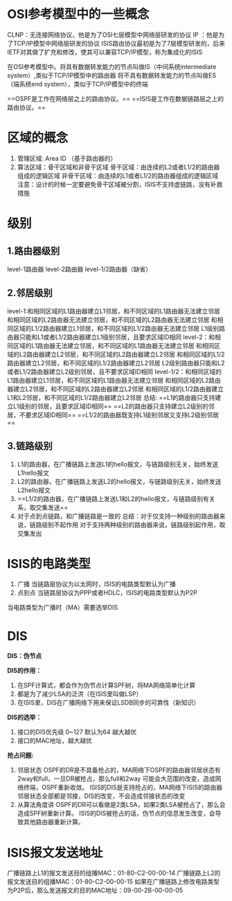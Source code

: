 # OSI参考模型中的一些概念

CLNP：无连接网络协议，他是为了OSI七层模型中网络层研发的协议
IP  ：他是为了TCP/IP模型中网络层研发的协议
ISIS路由协议最初是为了7层模型研发的，后来IETF对其做了扩充和修改，使其可以兼容TCP/IP模型，称为集成化的ISIS

在OSI参考模型中。将具有数据转发能力的节点叫做IS（中间系统intermediate system）,类似于TCP/IP模型中的路由器
			                 将不具有数据转发能力的节点叫做ES（端系统end system），类似于TCP/IP模型中的终端

==OSPF是工作在网络层之上的路由协议。==
==ISIS是工作在数据链路层之上的路由协议。==

# 区域的概念

1. 管理区域: Area ID （基于路由器的）
2. 算法区域：骨干区域和非骨干区域
                 骨干区域：由连续的L2或者L1/2的路由器组成的逻辑区域
                 非骨干区域：由连续的L1或者L1/2的路由器组成的逻辑区域
    注意：设计的时候一定要避免骨干区域被分割，ISIS不支持虚链路，没有补救措施


# 级别

## 1.路由器级别

level-1路由器
level-2路由器
level-1/2路由器（缺省）

## 2.邻居级别

level-1:和相同区域的L1路由器建立L1邻居，和不同区域的L1路由器无法建立邻居
           和相同区域的L2路由器无法建立邻居，和不同区域的L2路由器无法建立邻居
           和相同区域的L1/2路由器建立L1邻居，和不同区域的L1/2路由器无法建立邻居
           L1级别路由器只能和L1或者L1/2路由器建立L1级别邻居，且要求区域ID相同
level-2：和相同区域的L1路由器无法建立邻居，和不同区域的L1路由器无法建立邻居
            和相同区域的L2路由器建立L2邻居，和不同区域的L2路由器建立L2邻居
            和相同区域的L1/2路由器建立L2邻居，和不同区域的L1/2路由器建立L2邻居
           L2级别路由器只能和L2或者L1/2路由器建立L2级别邻居，且不要求区域ID相同
level-1/2：和相同区域的L1路由器建立L1邻居，和不同区域的L1路由器无法建立邻居
              和相同区域的L2路由器建立L2邻居，和不同区域的L2路由器建立L2邻居
              和相同区域的L1/2路由器建立L1和L2邻居，和不同区域的L1/2路由器建立L2邻居
总结:
==L1的路由器只支持建立L1级别的邻居，且要求区域ID相同==
==L2的路由器只支持建立L2级别的邻居，不要求区域ID相同==
==L1/2的路由器既支持L1级别邻居又支持L2级别邻居==

## 3.链路级别

1. L1的路由器，在广播链路上发送L1的hello报文，与链路级别无关，始终发送L1hello报文
2. L2的路由器，在广播链路上发送L2的hello报文，与链路级别无关，始终发送L2hello报文
3. ==L1/2的路由器，在广播链路上发送L1和L2的hello报文，与链路级别有关系，取交集发送==
4. 对于点到点链路，和广播链路是一致的
   总结：对于仅支持一种级别的路由器来说，链路级别不起作用
         对于支持两种级别的路由器来说，链路级别起作用，取交集发出

# ISIS的电路类型

1. 广播
	当链路层协议为以太网时，ISIS的电路类型默认为广播
2. 点到点
	当链路层协议为PPP或者HDLC，ISIS的电路类型默认为P2P

当电路类型为广播时（MA）需要选举DIS

# DIS

**DIS：伪节点**

**DIS的作用：**
1. 在SPF计算式，都会作为伪节点计算SPF树，将MA网络简单化计算
2. 都是为了减少LSA的泛洪（在ISIS里叫做LSP）
3. 在ISIS里，DIS在广播网络下用来保证LSDB同步的可靠性（新知识）

**DIS的选举：**
1. 接口的DIS优先级 0~127 默认为64 越大越优
2. 接口的MAC地址，越大越优

**抢占问题:**
1. 邻居状态
   OSPF的DR是不具备抢占的，MA网络下OSPF的路由器邻居状态有2way和full，一旦DR被抢占，那么full和2way
可能会大范围的改变，造成网络终端，OSPF重新收敛。
   ISIS的DIS是支持抢占的，MA网络下ISIS的路由器邻居状态全部都是邻接，DIS的改变，不会造成邻接状态的改变
 2. 从算法角度讲
   OSPF的DR可以看做是2类LSA，如果2类LSA被抢占了，那么会造成SPF树重新计算。
   ISIS的DIS被抢占的话，伪节点的信息发生改变，会导致其他路由器重新计算。

# ISIS报文发送地址

广播链路上L1的报文发送目的组播MAC：01-80-C2-00-00-14
广播链路上L2的报文发送目的组播MAC：01-80-C2-00-00-15
如果在广播链路上修改电路类型为P2P后，那么发送报文的目的MAC地址：09-00-2B-00-00-05

